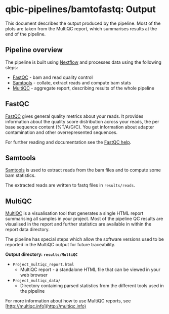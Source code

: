 # qbic-pipelines/bamtofastq: Output

This document describes the output produced by the pipeline. Most of the plots are taken from the MultiQC report, which summarises results at the end of the pipeline.

## Pipeline overview

The pipeline is built using [Nextflow](https://www.nextflow.io/)
and processes data using the following steps:

* [FastQC](#fastqc) - bam and read quality control
* [Samtools](#samtools) - collate, extract reads and compute bam stats
* [MultiQC](#multiqc) - aggregate report, describing results of the whole pipeline

## FastQC

  [FastQC](http://www.bioinformatics.babraham.ac.uk/projects/fastqc/) gives general quality metrics about your reads. It provides information about the quality score distribution across your reads, the per base sequence content (%T/A/G/C). You get information about adapter contamination and other overrepresented sequences.

  For further reading and documentation see the [FastQC help](http://www.bioinformatics.babraham.ac.uk/projects/fastqc/Help/).

## Samtools

[Samtools](https://www.htslib.org) is used to extract reads from the bam files and to compute some bam statistics.

The extracted reads are written to fastq files in `results/reads`.

## MultiQC

[MultiQC](http://multiqc.info) is a visualisation tool that generates a single HTML report summarising all samples in your project. Most of the pipeline QC results are visualised in the report and further statistics are available in within the report data directory.

The pipeline has special steps which allow the software versions used to be reported in the MultiQC output for future traceability.

**Output directory: `results/MultiQC`**

* `Project_multiqc_report.html`
  * MultiQC report - a standalone HTML file that can be viewed in your web browser
* `Project_multiqc_data/`
  * Directory containing parsed statistics from the different tools used in the pipeline

For more information about how to use MultiQC reports, see [http://multiqc.info](http://multiqc.info)
